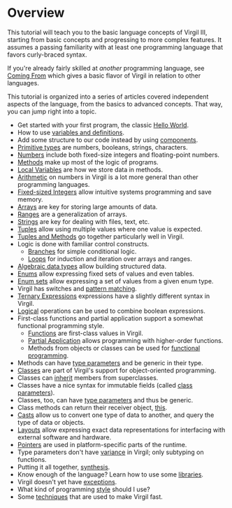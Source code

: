# Overview

This tutorial will teach you to the basic language concepts of Virgil III, starting from basic concepts and progressing to more complex features.
It assumes a passing familiarity with at least one programming language that favors curly-braced syntax.

If you're already fairly skilled at *another* programming language, see [Coming From](ComingFrom.md) which gives a basic flavor of Virgil in relation to other languages.

This tutorial is organized into a series of articles covered independent aspects of the language, from the basics to advanced concepts.
That way, you can jump right into a topic.

* Get started with your first program, the classic [Hello World](HelloWorld.md).
* How to use [variables and definitions](Variables.md).
* Add some structure to our code instead by using [components](Components.md).
* [Primitive types](Primitives.md) are numbers, booleans, strings, characters.
* [Numbers](Numbers.md) include both fixed-size integers and floating-point numbers.
* [Methods](Methods.md) make up most of the logic of programs.
* [Local Variables](Locals.md) are how we store data in methods.
* [Arithmetic](Arith.md) on numbers in Virgil is a lot more general than other programming languages.
* [Fixed-sized Integers](FixedSizeIntegers.md) allow intuitive systems programming and save memory.
* [Arrays](Arrays.md) are key for storing large amounts of data.
* [Ranges](Ranges.md) are a generalization of arrays.
* [Strings](Strings.md) are key for dealing with files, text, etc.
* [Tuples](Tuples.md) allow using multiple values where one value is expected.
* [Tuples and Methods](TuplesAndMethods.md) go together particularly well in Virgil.
* Logic is done with familiar control constructs.
  * [Branches](Branches.md) for simple conditional logic.
  * [Loops](Loops.md) for induction and iteration over arrays and ranges.
* [Algebraic data types](ADTs.md) allow building structured data.
* [Enums](Enums.md) allow expressing fixed sets of values and even tables.
* [Enum sets](EnumSets.md) allow expressing a set of values from a given enum type.
* Virgil has switches and [pattern matching](Matches.md).
* [Ternary Expressions](Ternary.md) expressions have a slightly different syntax in Virgil.
* [Logical](Logical.md) operations can be used to combine boolean expressions.
* First-class functions and partial application support a somewhat functional programming style.
  * [Functions](Functions.md) are first-class values in Virgil.
  * [Partial Application](PartialApp.md) allows programming with higher-order functions.
  * Methods from objects or classes can be used for [functional programming](ClassesAndFunctions.md).
* Methods can have [type parameters](Typeparams.md) and be generic in their type.
* [Classes](Classes.md) are part of Virgil's support for object-oriented programming.
* Classes can [inherit](Inheritance.md) members from superclasses.
* Classes have a nice syntax for immutable fields (called [class parameters](ClassParameters.md)).
* Classes, too, can have [type parameters](ClassTypeParams.md) and thus be generic.
* Class methods can return their receiver object, [this](ReturnThis.md).
* [Casts](Casts.md) allow us to convert one type of data to another, and query the type of data or objects.
* [Layouts](Layouts.md) allow expressing exact data representations for interfacing with external software and hardware.
* [Pointers](Pointers.md) are used in platform-specific parts of the runtime.
* Type parameters don't have [variance](Variance.md) in Virgil; only subtyping on functions.
* Putting it all together, [synthesis](Synthesis.md).
* Know enough of the language? Learn how to use some [libraries](LibUtil.md).
* Virgil doesn't yet have [exceptions](Exceptions.md).
* What kind of programming [style](Style.md) should I use?
* Some [techniques](ImplNotes.md) that are used to make Virgil fast.
